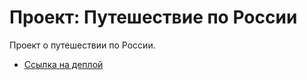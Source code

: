 # Проект: Путешествие по России

Проект о путешествии по России.

 * [Ссылка на деплой](https://in0vik.github.io/russian-travel/)